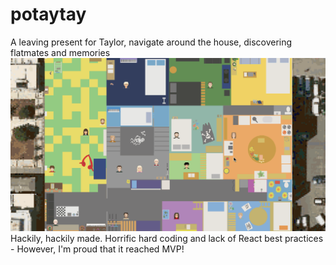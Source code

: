 # potaytay
A leaving present for Taylor, navigate around the house, discovering flatmates and memories
![](garrettgame.gif)
Hackily, hackily made. Horrific hard coding and lack of React best practices - However, I'm proud that it reached MVP!
